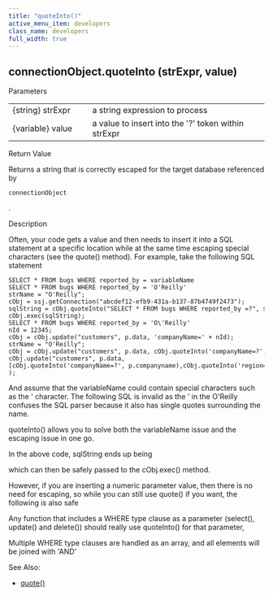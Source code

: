 ```yaml
---
title: "quoteInto()"
active_menu_item: developers
class_name: developers
full_width: true
---
```



## connectionObject.quoteInto (strExpr, value)

Parameters

<table>
<tr>
<td width="181">
{string} strExpr

</td>
<td width="18">
</td>
<td width="681">
a string expression to process

</td>
</tr>
<tr>
<td width="181">
{variable} value

</td>
<td width="18">
</td>
<td width="681">
a value to insert into the '?' token within strExpr

</td>
</tr>
</table>

Return Value

Returns a string that is correctly escaped for the target database referenced by

    connectionObject
   

.

Description

Often, your code gets a value and then needs to insert it into a SQL statement at a specific location while at the same time escaping special characters (see the quote() method). For example, take the following SQL statement

    SELECT * FROM bugs WHERE reported_by = variableName
    SELECT * FROM bugs WHERE reported_by = 'O'Reilly'
    strName = "O'Reilly";
    cObj = ssj.getConnection("abcdef12-efb9-431a-b137-87b4749f2473");
    sqlString = cObj.quoteInto("SELECT * FROM bugs WHERE reported_by =?", strName);
    cObj.exec(sqlString);
    SELECT * FROM bugs WHERE reported_by = 'O\'Reilly'
    nId = 12345;
    cObj = cObj.update("customers", p.data, 'companyName=' + nId);
    strName = "O'Reilly";
    cObj = cObj.update("customers", p.data, cObj.quoteInto('companyName=?', strName));
    cObj.update("customers", p.data,
    [cObj.quoteInto('companyName=?', p.companyname),cObj.quoteInto('region=?'), p.region)]        ]
    );
   

And assume that the variableName could contain special characters such as the ' character. The following SQL is invalid as the ' in the O'Reilly confuses the SQL parser because it also has single quotes surrounding the name.

quoteInto() allows you to solve both the variableName issue and the escaping issue in one go.

In the above code, sqlString ends up being

which can then be safely passed to the cObj.exec() method.

However, if you are inserting a numeric parameter value, then there is no need for escaping, so while you can still use quote() if you want, the following is also safe

Any function that includes a WHERE type clause as a parameter (select(), update() and delete()) should really use quoteInto() for that parameter,

Multiple WHERE type clauses are handled as an array, and all elements will be joined with 'AND'

See Also:

 - [quote()](quote)

